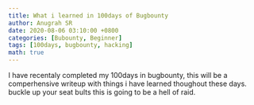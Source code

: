 ```yaml
---
title: What i learned in 100days of Bugbounty
author: Anugrah SR
date: 2020-08-06 03:10:00 +0800
categories: [Bubounty, Beginner]
tags: [100days, bugbounty, hacking]
math: true
---
```


I have recentaly completed my 100days in bugbounty, this will be a comperhensive writeup with things i have learned thoughout these days. buckle up your seat bults this is going to be a hell of raid.
